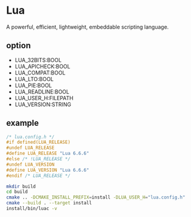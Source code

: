 # Lua

A powerful, efficient, lightweight, embeddable scripting language.

## option

- LUA_32BITS:BOOL
- LUA_APICHECK:BOOL
- LUA_COMPAT:BOOL
- LUA_LTO:BOOL
- LUA_PIE:BOOL
- LUA_READLINE:BOOL
- LUA_USER_H:FILEPATH
- LUA_VERSION:STRING

## example

```c
/* lua.config.h */
#if defined(LUA_RELEASE)
#undef LUA_RELEASE
#define LUA_RELEASE "Lua 6.6.6"
#else /* !LUA_RELEASE */
#undef LUA_VERSION
#define LUA_VERSION "Lua 6.6.6"
#endif /* LUA_RELEASE */
```

```sh
mkdir build
cd build
cmake .. -DCMAKE_INSTALL_PREFIX=install -DLUA_USER_H="lua.config.h"
cmake --build . --target install
install/bin/luac -v
```
